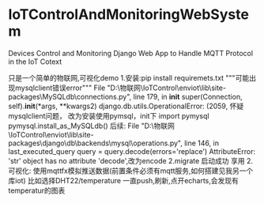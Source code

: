 # IoTControlAndMonitoringWebSystem
Devices Control and Monitoring Django Web App to Handle MQTT Protocol in the IoT Cotext

只是一个简单的物联网,可视化demo
1.安装:pip install requiremets.txt
"""可能出现mysqlclient错误error"""
  File "D:\物联网\IoTControl\enviot\lib\site-packages\MySQLdb\connections.py", line 179, in __init__
    super(Connection, self).__init__(*args, **kwargs2)
django.db.utils.OperationalError: (2059, <NULL>
怀疑mysqlclient问题，
改为安装使用pymsql，init下
import pymysql
pymysql.install_as_MySQLdb()
后续:  File "D:\物联网\IoTControl\enviot\lib\site-packages\django\db\backends\mysql\operations.py", line 146, in last_executed_query
    query = query.decode(errors='replace')
AttributeError: 'str' object has no attribute 'decode',改为encode
2.migrate
启动成功
享用
2.可视化:
使用mqttfx模拟推送数据(前置条件必须有mqtt服务,如何搭建见我另一个库iot)
比如选择DHT22/temperature
一直push,刷新,点开echarts,会发现有temperatur的图表





